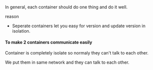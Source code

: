 In general, each container should do one thing and do it well.

reason
- Seperate containers let you easy for version and update version in isolation.

#### To make 2 containers communicate easily
Container is completely isolate so normaly they can't talk to each other.

We put them in same network and they can talk to each other.